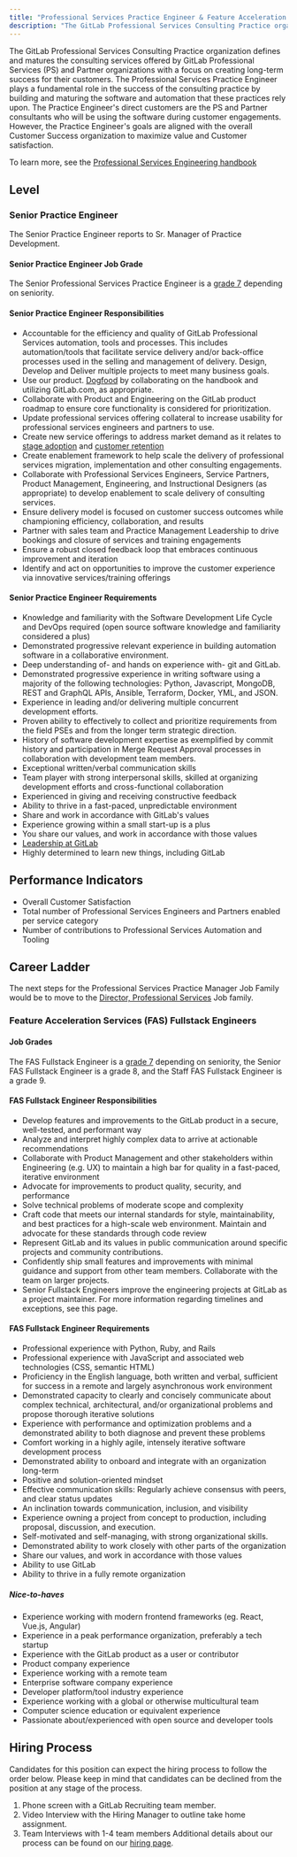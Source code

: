```yaml
---
title: "Professional Services Practice Engineer & Feature Acceleration Fullstack Engineer"
description: "The GitLab Professional Services Consulting Practice organization defines and matures the consulting services offered by GitLab Professional Services and Partner organizations."
---
```


The GitLab Professional Services Consulting Practice organization defines and matures the consulting services offered by GitLab Professional Services (PS) and Partner organizations with a focus on creating long-term success for their customers. The Professional Services Practice Engineer plays a fundamental role in the success of the consulting practice by building and maturing the software and automation that these practices rely upon. The Practice Engineer's direct customers are the PS and Partner consultants who will be using the software during customer engagements. However, the Practice Engineer's goals are aligned with the overall Customer Success organization to maximize value and Customer satisfaction.

To learn more, see the [Professional Services Engineering handbook](/handbook/customer-success/professional-services-engineering)

## Level

### Senior Practice Engineer

The Senior Practice Engineer reports to Sr. Manager of Practice Development.

#### Senior Practice Engineer Job Grade

The Senior Professional Services Practice Engineer is a [grade 7](/handbook/total-rewards/compensation/compensation-calculator/#gitlab-job-grades) depending on seniority.

#### Senior Practice Engineer Responsibilities

- Accountable for the efficiency and quality of GitLab Professional Services automation, tools and processes. This includes automation/tools that facilitate service delivery and/or back-office processes used in the selling and management of delivery.  Design, Develop and Deliver multiple projects to meet many business goals.
- Use our product. [Dogfood](/handbook/values/#dogfooding) by collaborating on the handbook and utilizing GitLab.com, as appropriate.
- Collaborate with Product and Engineering on the GitLab product roadmap to ensure core functionality is considered for prioritization.
- Update professional services offering collateral to increase usability for professional services engineers and partners to use.
- Create new service offerings to address market demand as it relates to [stage adoption](/handbook/customer-success/csm/stage-adoption/) and [customer retention](/handbook/customer-success/vision/#retention-gross--net-dollar-weighted)
- Create enablement framework to help scale the delivery of professional services migration, implementation and other consulting engagements.
- Collaborate with Professional Services Engineers, Service Partners, Product Management, Engineering, and Instructional Designers (as appropriate) to develop enablement to scale delivery of consulting services.
- Ensure delivery model is focused on customer success outcomes while championing efficiency, collaboration, and results
- Partner with sales team and Practice Management Leadership to drive bookings and closure of services and training engagements
- Ensure a robust closed feedback loop that embraces continuous improvement and iteration
- Identify and act on opportunities to improve the customer experience via innovative services/training offerings

#### Senior Practice Engineer Requirements

- Knowledge and familiarity with the Software Development Life Cycle and DevOps required (open source software knowledge and familiarity considered a plus)
- Demonstrated progressive relevant experience in building automation software in a collaborative environment.
- Deep understanding of- and hands on experience with- git and GitLab.
- Demonstrated progressive experience in writing software using a majority of the following technologies: Python, Javascript, MongoDB, REST and GraphQL APIs, Ansible, Terraform, Docker, YML, and JSON.
- Experience in leading and/or delivering multiple concurrent development efforts.
- Proven ability to effectively to collect and prioritize requirements from the field PSEs and from the longer term strategic direction.
- History of software development expertise as exemplified by commit history and participation in Merge Request Approval processes in collaboration with development team members.
- Exceptional written/verbal communication skills
- Team player with strong interpersonal skills, skilled at organizing development efforts and cross-functional collaboration
- Experienced in giving and receiving constructive feedback
- Ability to thrive in a fast-paced, unpredictable environment
- Share and work in accordance with GitLab's values
- Experience growing within a small start-up is a plus
- You share our values, and work in accordance with those values
- [Leadership at GitLab](/handbook/company/structure/#director-group)
- Highly determined to learn new things, including GitLab

## Performance Indicators

- Overall Customer Satisfaction
- Total number of Professional Services Engineers and Partners enabled per service category
- Number of contributions to Professional Services Automation and Tooling

## Career Ladder

The next steps for the Professional Services Practice Manager Job Family would be to move to the [Director, Professional Services](/job-families/sales/director-of-professional-services/) Job family.

### Feature Acceleration Services (FAS) Fullstack Engineers

#### Job Grades

The FAS Fullstack Engineer is a [grade 7](/handbook/total-rewards/compensation/compensation-calculator/#gitlab-job-grades) depending on seniority, the Senior FAS Fullstack Engineer is a grade 8, and the Staff FAS Fullstack Engineer is a grade 9.

#### FAS Fullstack Engineer Responsibilities

- Develop features and improvements to the GitLab product in a secure, well-tested, and performant way
- Analyze and interpret highly complex data to arrive at actionable recommendations
- Collaborate with Product Management and other stakeholders within Engineering (e.g. UX) to maintain a high bar for quality in a fast-paced, iterative environment
- Advocate for improvements to product quality, security, and performance
- Solve technical problems of moderate scope and complexity
- Craft code that meets our internal standards for style, maintainability, and best practices for a high-scale web environment. Maintain and advocate for these standards through code review
- Represent GitLab and its values in public communication around specific projects and community contributions.
- Confidently ship small features and improvements with minimal guidance and support from other team members. Collaborate with the team on larger projects.
- Senior Fullstack Engineers improve the engineering projects at GitLab as a project maintainer. For more information regarding timelines and exceptions, see this page.

#### FAS Fullstack Engineer Requirements

- Professional experience with Python, Ruby, and Rails
- Professional experience with JavaScript and associated web technologies (CSS, semantic HTML)
- Proficiency in the English language, both written and verbal, sufficient for success in a remote and largely asynchronous work environment
- Demonstrated capacity to clearly and concisely communicate about complex technical, architectural, and/or organizational problems and propose thorough iterative solutions
- Experience with performance and optimization problems and a demonstrated ability to both diagnose and prevent these problems
- Comfort working in a highly agile, intensely iterative software development process
- Demonstrated ability to onboard and integrate with an organization long-term
- Positive and solution-oriented mindset
- Effective communication skills: Regularly achieve consensus with peers, and clear status updates
- An inclination towards communication, inclusion, and visibility
- Experience owning a project from concept to production, including proposal, discussion, and execution.
- Self-motivated and self-managing, with strong organizational skills.
- Demonstrated ability to work closely with other parts of the organization
- Share our values, and work in accordance with those values
- Ability to use GitLab
- Ability to thrive in a fully remote organization

##### Nice-to-haves

- Experience working with modern frontend frameworks (eg. React, Vue.js, Angular)
- Experience in a peak performance organization, preferably a tech startup
- Experience with the GitLab product as a user or contributor
- Product company experience
- Experience working with a remote team
- Enterprise software company experience
- Developer platform/tool industry experience
- Experience working with a global or otherwise multicultural team
- Computer science education or equivalent experience
- Passionate about/experienced with open source and developer tools

## Hiring Process

Candidates for this position can expect the hiring process to follow the order below. Please keep in mind that candidates can be declined from the position at any stage of the process.

1. Phone screen with a GitLab Recruiting team member.
1. Video Interview with the Hiring Manager to outline take home assignment.
1. Team Interviews with 1-4 team members
Additional details about our process can be found on our [hiring page](/handbook/hiring/).
